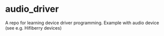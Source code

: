 # audio_driver
A repo for learning device driver programming. Example with audio device (see e.g. Hifiberry devices) 
